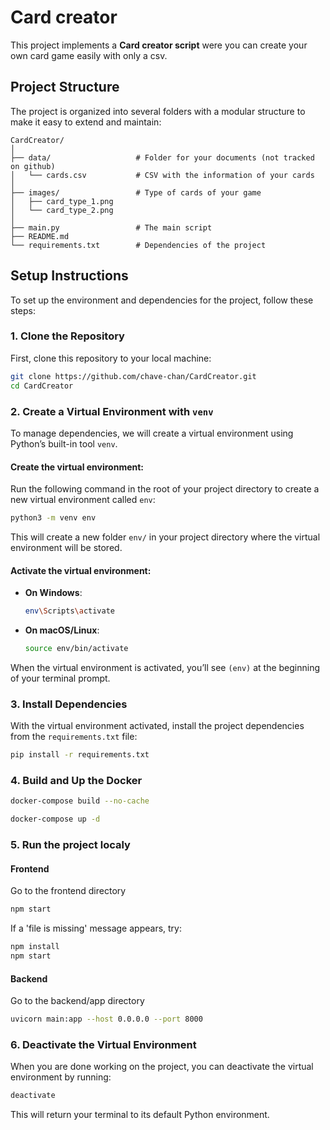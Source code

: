 # Card creator

This project implements a **Card creator script** were you can create your own card game easily with only a csv.

## Project Structure

The project is organized into several folders with a modular structure to make it easy to extend and maintain:

```
CardCreator/
│
├── data/                   # Folder for your documents (not tracked on github)
│   └── cards.csv           # CSV with the information of your cards 
│
├── images/                 # Type of cards of your game
│   ├── card_type_1.png        
│   └── card_type_2.png  
│
├── main.py                 # The main script 
├── README.md               
└── requirements.txt        # Dependencies of the project
```

## Setup Instructions

To set up the environment and dependencies for the project, follow these steps:

### 1. Clone the Repository

First, clone this repository to your local machine:

```bash
git clone https://github.com/chave-chan/CardCreator.git
cd CardCreator
```

### 2. Create a Virtual Environment with `venv`

To manage dependencies, we will create a virtual environment using Python’s built-in tool `venv`.

#### Create the virtual environment:

Run the following command in the root of your project directory to create a new virtual environment called `env`:

```bash
python3 -m venv env
```

This will create a new folder `env/` in your project directory where the virtual environment will be stored.

#### Activate the virtual environment:

- **On Windows**:
  ```bash
  env\Scripts\activate
  ```

- **On macOS/Linux**:
  ```bash
  source env/bin/activate
  ```

When the virtual environment is activated, you’ll see `(env)` at the beginning of your terminal prompt.

### 3. Install Dependencies

With the virtual environment activated, install the project dependencies from the `requirements.txt` file:

```bash
pip install -r requirements.txt
```

### 4. Build and Up the Docker

```bash
docker-compose build --no-cache
```

```bash
docker-compose up -d
```

### 5. Run the project localy

#### Frontend
Go to the frontend directory

```bash
npm start
```

If a 'file is missing' message appears, try:

```bash
npm install
npm start
```

#### Backend
Go to the backend/app directory

```bash
uvicorn main:app --host 0.0.0.0 --port 8000
```

### 6. Deactivate the Virtual Environment

When you are done working on the project, you can deactivate the virtual environment by running:

```bash
deactivate
```

This will return your terminal to its default Python environment.